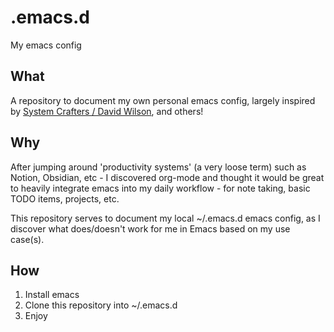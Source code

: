 # .emacs.d
My emacs config

## What

A repository to document my own personal emacs config, largely inspired by [System Crafters / David Wilson](https://github.com/daviwil), and others!

## Why

After jumping around 'productivity systems' (a very loose term) such as Notion, Obsidian, etc - I discovered org-mode and thought it would be great to heavily integrate emacs into my daily workflow - for note taking, basic TODO items, projects, etc.

This repository serves to document my local ~/.emacs.d emacs config, as I discover what does/doesn't work for me in Emacs based on my use case(s).

## How

1. Install emacs
2. Clone this repository into ~/.emacs.d
3. Enjoy
